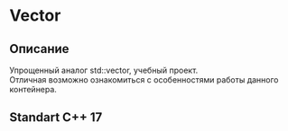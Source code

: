 # Vector
## Описание
Упрощенный аналог std::vector, учебный проект.  
Отличная возможно ознакомиться с особенностями работы данного контейнера.
## Standart C++ 17